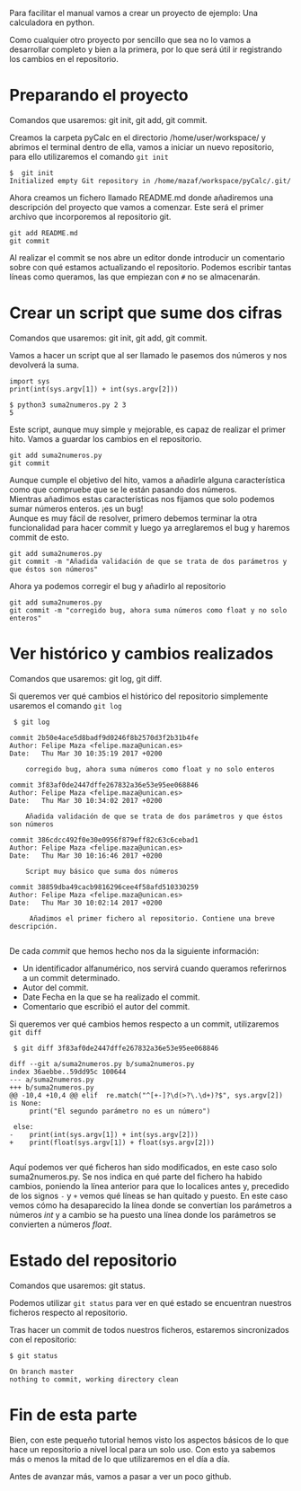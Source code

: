 Para facilitar el manual vamos a crear un proyecto de ejemplo: Una calculadora en python.

Como cualquier otro proyecto por sencillo que sea no lo vamos a desarrollar completo y bien a la primera, por lo que será útil ir registrando los cambios en el repositorio. 

# Preparando el proyecto

Comandos que usaremos: git init, git add, git commit.

Creamos la carpeta pyCalc en el directorio /home/user/workspace/ y abrimos el terminal dentro de ella, vamos a iniciar un nuevo repositorio, para ello utilizaremos el comando `git init`

```
$  git init
Initialized empty Git repository in /home/mazaf/workspace/pyCalc/.git/
```

Ahora creamos un fichero llamado README.md donde añadiremos una descripción del proyecto que vamos a comenzar. Este será el primer archivo que incorporemos al repositorio git.

```
git add README.md 
git commit
```

Al realizar el commit se nos abre un editor donde introducir un comentario sobre con qué estamos actualizando el repositorio. Podemos escribir tantas líneas como queramos, las  que empiezan con `#` no se almacenarán.

# Crear un script que sume dos cifras

Comandos que usaremos: git init, git add, git commit.

Vamos a hacer un script que al ser llamado le pasemos dos números y nos devolverá la suma.

```
import sys
print(int(sys.argv[1]) + int(sys.argv[2]))

$ python3 suma2numeros.py 2 3
5
```

Este script, aunque muy simple y mejorable, es capaz de realizar el primer hito. Vamos a guardar los cambios en el repositorio.

```
git add suma2numeros.py 
git commit 
```

Aunque cumple el objetivo del hito, vamos a añadirle alguna característica como que compruebe que se le están pasando dos números.  
Mientras añadimos estas características nos fijamos que solo podemos sumar números enteros. ¡es un bug!  
Aunque es muy fácil de resolver, primero debemos terminar la otra funcionalidad para hacer commit y luego ya arreglaremos el bug y haremos commit de esto.

```
git add suma2numeros.py 
git commit -m "Añadida validación de que se trata de dos parámetros y que éstos son números"
```

Ahora ya podemos corregir el bug y añadirlo al repositorio

```
git add suma2numeros.py 
git commit -m "corregido bug, ahora suma números como float y no solo enteros"
```

# Ver histórico y cambios realizados

Comandos que usaremos: git log, git diff.

Si queremos ver qué cambios el histórico del repositorio simplemente usaremos el comando `git log`

     $ git log  
     
     
```   
commit 2b50e4ace5d8badf9d0246f8b2570d3f2b31b4fe  
Author: Felipe Maza <felipe.maza@unican.es>  
Date:   Thu Mar 30 10:35:19 2017 +0200

    corregido bug, ahora suma números como float y no solo enteros

commit 3f83af0de2447dffe267832a36e53e95ee068846  
Author: Felipe Maza <felipe.maza@unican.es>  
Date:   Thu Mar 30 10:34:02 2017 +0200

    Añadida validación de que se trata de dos parámetros y que éstos son números

commit 386cdcc492f0e30e0956f879eff82c63c6cebad1  
Author: Felipe Maza <felipe.maza@unican.es>  
Date:   Thu Mar 30 10:16:46 2017 +0200

    Script muy básico que suma dos números

commit 38859dba49cacb9816296cee4f58afd510330259  
Author: Felipe Maza <felipe.maza@unican.es> 
Date:   Thu Mar 30 10:02:14 2017 +0200

     Añadimos el primer fichero al repositorio. Contiene una breve descripción.
 
```

De cada _commit_ que hemos hecho nos da la siguiente información:
* Un identificador alfanumérico, nos servirá cuando queramos referirnos a un commit determinado.
* Autor del commit.
* Date Fecha en la que se ha realizado el commit.
* Comentario que escribió el autor del commit.


Si queremos ver qué cambios hemos respecto a un commit, utilizaremos `git diff`

     $ git diff 3f83af0de2447dffe267832a36e53e95ee068846
```     
diff --git a/suma2numeros.py b/suma2numeros.py
index 36aebbe..59dd95c 100644
--- a/suma2numeros.py
+++ b/suma2numeros.py
@@ -10,4 +10,4 @@ elif  re.match("^[+-]?\d(>?\.\d+)?$", sys.argv[2]) is None:
     print("El segundo parámetro no es un número")
 
 else:
-    print(int(sys.argv[1]) + int(sys.argv[2]))
+    print(float(sys.argv[1]) + float(sys.argv[2]))


```
Aquí podemos ver qué ficheros han sido modificados, en este caso solo suma2numeros.py. Se nos indica en qué parte del fichero ha habido cambios, poniendo la línea anterior para que lo localices antes y, precedido de los signos `-` y `+` vemos qué líneas se han quitado y puesto.
En este caso vemos cómo ha desaparecido la línea donde se convertían los parámetros a números _int_ y a cambio se ha puesto una línea donde los parámetros se convierten a números _float_.

# Estado del repositorio
Comandos que usaremos: git status.

Podemos utilizar `git status` para ver en qué estado se encuentran nuestros ficheros respecto al repositorio.

Tras hacer un commit de todos nuestros ficheros, estaremos sincronizados con el repositorio:

    $ git status
    
    On branch master
    nothing to commit, working directory clean

# Fin de esta parte
Bien, con este pequeño tutorial hemos visto los aspectos básicos de lo que hace un repositorio a nivel local para un solo uso. Con esto ya sabemos más o menos la mitad de lo que utilizaremos en el día a día.

Antes de avanzar más, vamos a pasar a ver un poco github.